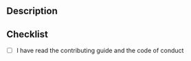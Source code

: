 <!--
Thank you for taking the time to make a pull request.

Please review our [contribution guide](https://github.com/seequentevo/evo-samples/blob/main/CONTRIBUTING.md) and our
[code of conduct](https://github.com/seequentevo/evo-samples/blob/main/CONTRIBUTING.md) before opening your first
pull request.

By making a pull request, you confirm you agree to our [Contributor License Agreement (CLA).](https://gist.github.com/imodeljs-admin/9a071844d3a8d420092b5cf360e978ca)
-->

## Description

<!-- Describe your proposed changes in detail -->

## Checklist

- [ ] I have read the contributing guide and the code of conduct
